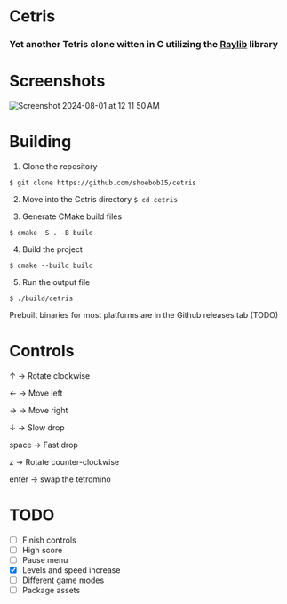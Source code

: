 # Cetris
### Yet another Tetris clone witten in C utilizing the [Raylib](https://github.com/raysan5/raylib) library

# Screenshots
![Screenshot 2024-08-01 at 12 11 50 AM](https://github.com/user-attachments/assets/27341919-5276-4f67-87a9-e23db1b02fc2)

# Building
1. Clone the repository

```$ git clone https://github.com/shoebob15/cetris```

2. Move into the Cetris directory
```$ cd cetris```

4. Generate CMake build files

```$ cmake -S . -B build```

4. Build the project

```$ cmake --build build```

5. Run the output file

```$ ./build/cetris```

Prebuilt binaries for most platforms are in the Github releases tab (TODO)

# Controls
↑ -> Rotate clockwise

← -> Move left

→ -> Move right

↓ -> Slow drop

space -> Fast drop

z -> Rotate counter-clockwise

enter -> swap the tetromino


# TODO
- [ ] Finish controls
- [ ] High score
- [ ] Pause menu
- [x] Levels and speed increase
- [ ] Different game modes
- [ ] Package assets
